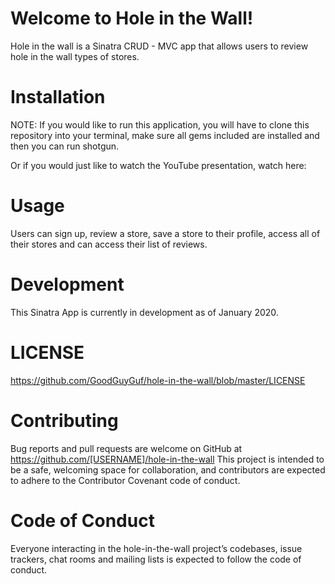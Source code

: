 # Welcome to Hole in the Wall!

Hole in the wall is a Sinatra CRUD - MVC app that allows users to review hole in the wall types of stores. 

# Installation
NOTE: If you would like to run this application, you will have to clone this repository into your terminal, make sure all gems included are installed and then you can run shotgun.

Or if you would just like to watch the YouTube presentation, watch here: 

# Usage
Users can sign up, review a store, save a store to their profile, access all of their stores and can access their list of reviews.

# Development
This Sinatra App is currently in development as of January 2020.

# LICENSE
https://github.com/GoodGuyGuf/hole-in-the-wall/blob/master/LICENSE

# Contributing
Bug reports and pull requests are welcome on GitHub at https://github.com/[USERNAME]/hole-in-the-wall This project is intended to be a safe, welcoming space for collaboration, and contributors are expected to adhere to the Contributor Covenant code of conduct.

# Code of Conduct
Everyone interacting in the hole-in-the-wall project’s codebases, issue trackers, chat rooms and mailing lists is expected to follow the code of conduct.
